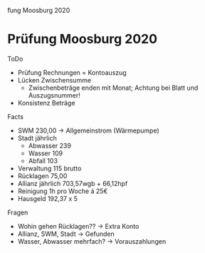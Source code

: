 ̈fung Moosburg 2020

# Prüfung Moosburg 2020

ToDo

- Prüfung Rechnungen = Kontoauszug
- Lücken Zwischensumme
   - Zwischenbeträge enden mit Monat; Achtung bei Blatt und Auszugsnummer!
- Konsistenz Beträge

Facts

- SWM 230,00 → Allgemeinstrom (Wärmepumpe)
- Stadt jährlich
   - Abwasser 239
   - Wasser 109
   - Abfall 103
- Verwaltung 115 brutto
- Rücklagen 75,00
- Allianz jährlich 703,57wgb + 66,12hpf
- Reinigung 1h pro Woche á 25€
- Hausgeld 192,37 x 5

Fragen

- Wohin gehen Rücklagen?? → Extra Konto
- Allianz, SWM, Stadt → Gefunden
- Wasser, Abwasser mehrfach? →  Vorauszahlungen



